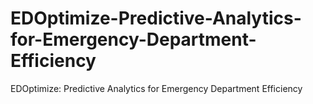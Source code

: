 # EDOptimize-Predictive-Analytics-for-Emergency-Department-Efficiency
EDOptimize: Predictive Analytics for Emergency Department Efficiency
